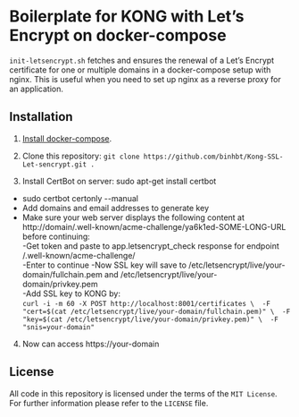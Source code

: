 # Boilerplate for KONG with Let’s Encrypt on docker-compose


`init-letsencrypt.sh` fetches and ensures the renewal of a Let’s
Encrypt certificate for one or multiple domains in a docker-compose
setup with nginx.
This is useful when you need to set up nginx as a reverse proxy for an
application.

## Installation
1. [Install docker-compose](https://docs.docker.com/compose/install/#install-compose).

2. Clone this repository: `git clone https://github.com/binhbt/Kong-SSL-Let-sencrypt.git .`

3. Install CertBot on server: sudo apt-get install certbot 
- sudo certbot certonly --manual 
- Add domains and email addresses to generate key 
- Make sure your web server displays the following content at 
http://domain/.well-known/acme-challenge/ya6k1ed-SOME-LONG-URL before continuing:  
-Get token and paste to app.letsencrypt_check response for endpoint /.well-known/acme-challenge/  
-Enter to continue 
-Now SSL key will save to /etc/letsencrypt/live/your-domain/fullchain.pem and /etc/letsencrypt/live/your-domain/privkey.pem  
-Add SSL key to KONG by:  
`curl -i -m 60 -X POST http://localhost:8001/certificates \ 
-F "cert=$(cat /etc/letsencrypt/live/your-domain/fullchain.pem)" \ 
-F "key=$(cat /etc/letsencrypt/live/your-domain/privkey.pem)" \ 
-F "snis=your-domain"` 

4. Now can access https://your-domain 



## License
All code in this repository is licensed under the terms of the `MIT License`. For further information please refer to the `LICENSE` file. 
